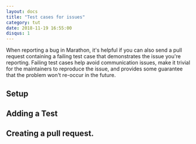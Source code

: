 ```yaml
---
layout: docs
title: "Test cases for issues"
category: tut
date: 2018-11-19 16:55:00
disqus: 1
---
```


When reporting a bug in Marathon, it's helpful if you can also send a pull request containing a failing test case that demonstrates the issue you're reporting. Failing test cases help avoid communication issues, make it trivial for the maintainers to reproduce the issue, and provides some guarantee that the problem won't re-occur in the future.

## Setup

## Adding a Test

## Creating a pull request.
